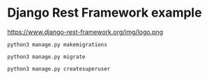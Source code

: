 # Django Rest Framework example
https://www.django-rest-framework.org/img/logo.png


```
python3 manage.py makemigrations 
```

``` 
python3 manage.py migrate 
```
```
python3 manage.py createsuperuser
```
 
